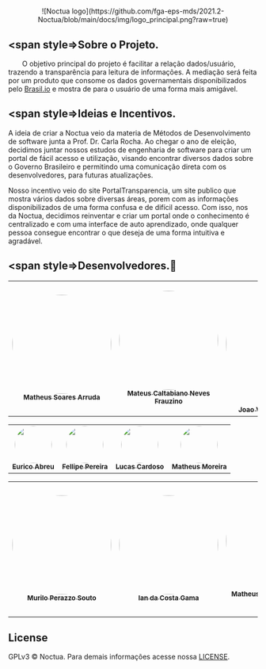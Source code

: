 #  
<center> ![Noctua logo](https://github.com/fga-eps-mds/2021.2-Noctua/blob/main/docs/img/logo_principal.png?raw=true)</center>
 
## <span style=>Sobre o Projeto</span>.

&emsp;&emsp;O objetivo principal do projeto é facilitar a relação dados/usuário, trazendo a transparência para leitura de informações. A mediação será feita por um produto que consome os dados governamentais disponibilizados pelo [Brasil.io](https://brasil.io/home/) e mostra de para o usuário de uma forma mais amigável.
  
## <span style=>Ideias e Incentivos.</span>  
 A ideia de criar a Noctua veio da materia de Métodos de Desenvolvimento de software junta a Prof. Dr. Carla Rocha. Ao chegar o ano de eleição, decidimos juntar nossos estudos de engenharia de software para criar um portal de fácil acesso e utilização, visando encontrar diversos dados sobre o Governo Brasileiro e permitindo uma comunicação direta com os desenvolvedores, para futuras atualizações. 
  
Nosso incentivo veio do site PortalTransparencia, um site publico que mostra vários dados sobre diversas áreas, porem com as informações  disponibilizados de uma forma confusa e de difícil acesso. Com isso, nos da Noctua, decidimos reinventar e criar um portal onde o conhecimento  é centralizado e com uma interface de auto aprendizado, onde qualquer pessoa consegue encontrar o que deseja de uma forma intuitiva e agradável. 

## <span style=>Desenvolvedores.🤝</span>

<div class="md-typeset__scrollwrap"><div class="md-typeset__table"><table>
    <tbody><tr>
        <td align="center"><a href="https://github.com/MtsSrs"><img onmouseover="opaqImg(this)" onmouseout="normalImg(this)" style="border-radius: 50%; opacity: 1;" src="https://avatars.githubusercontent.com/MtsSrs" alt="" width="200px;"><br><sub><b>Matheus Soares Arruda</b></sub></a><br><a href="https://github.com/MtsSrs"></a></td>
        <td align="center"><a href="https://github.com/MateusCaltabiano"><img onmouseover="opaqImg(this)" onmouseout="normalImg(this)" style="border-radius: 50%; opacity: 1;" src="https://avatars.githubusercontent.com/MateusCaltabiano " alt="" width="200px;"><br><sub><b>Mateus Caltabiano Neves Frauzino</b></sub></a><br><a href="https://github.com/MateusCaltabiano"></a></td>
        <td align="center"><a href="https://github.com/CorreiaJV"><img onmouseover="opaqImg(this)" onmouseout="normalImg(this)" style="border-radius: 50%;" src="https://avatars.githubusercontent.com/CorreiaJV " alt="" width="250px;"><br><sub><b>Joao Victor Correia de Oliveira</b></sub></a><br><a href="https://github.com/CorreiaJV"></a></td>
        <td align="center"><a href="https://github.com/phnog"><img onmouseover="opaqImg(this)" onmouseout="normalImg(this)" style="border-radius: 50%; opacity: 1;" src="https://avatars.githubusercontent.com/phnog" alt="" width="200px;"><br><sub><b>Pedro Henrique Nogueira Gonçalves</b></sub></a><br><a href="https://github.com/phnog"></a></td>
        <td align="center"><a href="https://github.com/iagocabral"><img onmouseover="opaqImg(this)" onmouseout="normalImg(this)" style="border-radius: 50%;" src="https://avatars.githubusercontent.com/iagocabral" alt="" width="250px;"><br><sub><b>Iago de Paula Cabral</b></sub></a><br><a href="https://github.com/iagocabral"></a></td>
        <td align="center"><a href="https://github.com/MatheusPerillo"><img onmouseover="opaqImg(this)" onmouseout="normalImg(this)" style="border-radius: 50%; opacity: 1;" src="https://avatars.githubusercontent.com/MatheusPerillo" alt="" width="200px;"><br><sub><b>Matheus Moreira Lopes Perillo</b></sub></a><br><a href="https://github.com/MatheusPerillo"></a></td>      
    </tr> 
    <script>
    function opaqImg(x) {
        x.style.opacity = "50%";
    }
    function normalImg(x) {
        x.style.opacity = "100%";
    }
    </script>
</tbody></table></div></div>

<div class="md-typeset__scrollwrap"><div class="md-typeset__table"><table>
    <tbody><tr>
        <td align="center"><a href="https://github.com/EuricoAbreu"><img onmouseover="opaqImg(this)" onmouseout="normalImg(this)" style="border-radius: 50%; opacity: 1;" src="https://avatars.githubusercontent.com/EuricoAbreu" alt="" width="75px;"><br><sub><b>Eurico Abreu</b></sub></a><br><a href="https://github.com/MtsSrs"></a></td>
        <td align="center"><a href="https://github.com/Fellipepcs"><img onmouseover="opaqImg(this)" onmouseout="normalImg(this)" style="border-radius: 50%; opacity: 1;" src="https://avatars.githubusercontent.com/Fellipepcs " alt="" width="75px;"><br><sub><b>Fellipe Pereira</b></sub></a><br><a href="https://github.com/lucascard"></a></td>
        <td align="center"><a href="https://github.com/lucascard"><img onmouseover="opaqImg(this)" onmouseout="normalImg(this)" style="border-radius: 50%;" src="https://avatars.githubusercontent.com/lucascard " alt="" width="75px;"><br><sub><b>Lucas Cardoso</b></sub></a><br><a href="https://github.com/lucascard"></a></td>
        <td align="center"><a href="https://github.com/matheusmsvieira"><img onmouseover="opaqImg(this)" onmouseout="normalImg(this)" style="border-radius: 50%; opacity: 1;" src="https://avatars.githubusercontent.com/matheusmsvieira" alt="" width="75px;"><br><sub><b>Matheus Moreira</b></sub></a><br><a href="https://github.com/matheusmsvieira"></a></td>  
    </tr> 
    <script>
    function opaqImg(x) {
        x.style.opacity = "50%";
    }
    function normalImg(x) {
        x.style.opacity = "100%";
    }
    </script>
</tbody></table></div></div>

<div class="md-typeset__scrollwrap"><div class="md-typeset__table"><table>
    <tbody><tr>
        <td align="center"><a href="https://github.com/murilopbs"><img onmouseover="opaqImg(this)" onmouseout="normalImg(this)" style="border-radius: 50%; opacity: 1;" src="https://avatars.githubusercontent.com/murilopbs" alt="" width="200px;"><br><sub><b>Murilo Perazzo Souto</b></sub></a><br><a href="https://github.com/murilopbs"></a></td>
        <td align="center"><a href="https://github.com/ian-dcg"><img onmouseover="opaqImg(this)" onmouseout="normalImg(this)" style="border-radius: 50%; opacity: 1;" src="https://avatars.githubusercontent.com/ian-dcg " alt="" width="200px;"><br><sub><b>Ian da Costa Gama</b></sub></a><br><a href="https://github.com/ian-dcg"></a></td>
        <td align="center"><a href="https://github.com/MatheusHenrickSantos"><img onmouseover="opaqImg(this)" onmouseout="normalImg(this)" style="border-radius: 50%;" src="https://avatars.githubusercontent.com/MatheusHenrickSantos " alt="" width="200px;"><br><sub><b>Matheus Henrick Dutra dos Santos</b></sub></a><br><a href="https://github.com/MatheusHenrickSantos"></a></td>
        <td align="center"><a href="https://github.com/charles-serafim"><img onmouseover="opaqImg(this)" onmouseout="normalImg(this)" style="border-radius: 50%; opacity: 1;" src="https://avatars.githubusercontent.com/charles-serafim" alt="" width="200px;"><br><sub><b>Charles Manrique Serafim Morais</b></sub></a><br><a href="https://github.com/charles-serafim"></a></td>
        <td align="center"><a href="https://github.com/Julio-eng"><img onmouseover="opaqImg(this)" onmouseout="normalImg(this)" style="border-radius: 50%;" src="https://avatars.githubusercontent.com/Julio-eng" alt="" width="250px;"><br><sub><b>Júlio César Martins França</b></sub></a><br><a href="https://github.com/Julio-eng"></a></td>
        <td align="center"><a href="https://github.com/Alladin-51"><img onmouseover="opaqImg(this)" onmouseout="normalImg(this)" style="border-radius: 50%; opacity: 1;" src="https://avatars.githubusercontent.com/Alladin-51" alt="" width="200px;"><br><sub><b>Igor Thiago Lima de Santana</b></sub></a><br><a href="https://github.com/Alladin-51"></a></td>      
    </tr> 
    <script>
    function opaqImg(x) {
        x.style.opacity = "50%";
    }
    function normalImg(x) {
        x.style.opacity = "100%";
    }
    </script>
</tbody></table></div></div>
 
## License
 GPLv3 © Noctua. Para demais informações acesse nossa [LICENSE](https://github.com/fga-eps-mds/2021.2-Noctua/blob/main/LICENSE).
     
